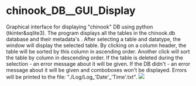 # chinook_DB__GUI_Display
Graphical interface for displaying "chinook" DB using python (tkinter&amp;sqlite3).
The program displays all the tables in the chinook.db database and their metadata's .
After selecting a table and datatype, the window will display the selected table.
By clicking on a column header, the table will be sorted by this column in ascending order.
Another click will sort the table by column in descending order.
If the table is deleted during the selection - an error message about it will be given.
If the DB didn't -  an error message about it will be given and comboboxes won't be displayed.
Errors will be printed to the file: "./Log/Log_'Date'_'Time'.txt".
<img src="https://i.imgur.com/z7OWcnO.png">
